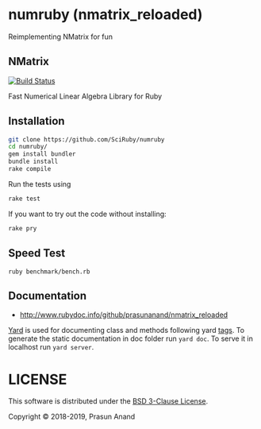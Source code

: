 # numruby (nmatrix_reloaded)

Reimplementing NMatrix for fun

## NMatrix

[![Build Status](https://travis-ci.org/sciruby/numruby.svg?branch=master)](https://travis-ci.org/sciruby/numruby)

Fast Numerical Linear Algebra Library for Ruby

## Installation

```sh
git clone https://github.com/SciRuby/numruby
cd numruby/
gem install bundler
bundle install
rake compile
```

Run the tests using

```sh
rake test
```

If you want to try out the code without installing:

```sh
rake pry
```

## Speed Test

```
ruby benchmark/bench.rb
```


## Documentation

- http://www.rubydoc.info/github/prasunanand/nmatrix_reloaded

[Yard](https://www.rubydoc.info/gems/yard/) is used for documenting class and methods following yard [tags](https://www.rubydoc.info/gems/yard/file/docs/Tags.md). To generate the static documentation in doc folder run `yard doc`. To serve it in localhost run `yard server`.

# LICENSE

This software is distributed under the [BSD 3-Clause License](LICENSE).

Copyright © 2018-2019, Prasun Anand
